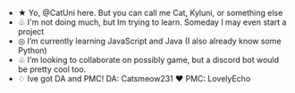- ★ Yo, @CatUni here. But you can call me Cat, Kyluni, or something else
- ♧ I'm not doing much, but Im trying to learn. Someday I may even start a project
- ◎ I’m currently learning JavaScript and Java (I also already know some Python)
- ♧ I’m looking to collaborate on possibly game, but a discord bot would be pretty cool too.
- ♢ Ive got DA and PMC! DA: Catsmeow231 ♥︎ PMC: LovelyEcho

<!---
CatUni/CatUni is a ✨ special ✨ repository because its `README.md` (this file) appears on your GitHub profile.
You can click the Preview link to take a look at your changes.
--->
